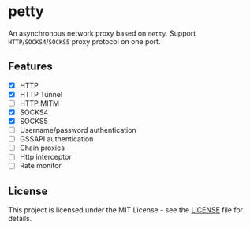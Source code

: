 # petty

An asynchronous network proxy based on `netty`. Support `HTTP`/`SOCKS4`/`SOCKS5` proxy protocol on one port.

## Features

- [x] HTTP
- [x] HTTP Tunnel
- [ ] HTTP MITM
- [x] SOCKS4
- [x] SOCKS5
- [ ] Username/password authentication
- [ ] GSSAPI authentication
- [ ] Chain proxies
- [ ] Http interceptor
- [ ] Rate monitor

## License

This project is licensed under the MIT License - see the [LICENSE](/LICENSE) file for details.
